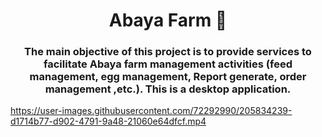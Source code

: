 <div align="center">

# Abaya Farm 🐔
<h3  align="center">The main objective of this project is to provide services to
facilitate Abaya farm management activities (feed management,
egg management, Report generate, order management ,etc.). This
is a desktop application.</h3>
</div>





https://user-images.githubusercontent.com/72292990/205834239-d1714b77-d902-4791-9a48-21060e64dfcf.mp4


